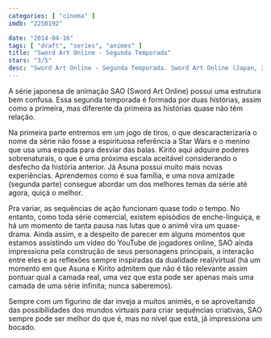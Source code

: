 ```yaml
---
categories: [ "cinema" ]
imdb: "2250192"

date: "2014-04-16"
tags: [ "draft", "series", "animes" ]
title: "Sword Art Online - Segunda Temporada"
stars: "3/5"
desc: "Sword Art Online - Segunda Temporada. Sword Art Online (Japan, 2012). Dirigido por Tomohiko Ito, Alex Von David, Pyeon-Gang Ho, Yoshiyuki Fujiwara, Yasuyuki Fuse, Makoto Hoshino, Shigetaka Ikeda, Takahiro Shikama, Tatsumi Fujii. Escrito por Reki Kawahara, Alex Von David, Yukito Kizawa, Yukie Sugawara, Yoshikazu Mukai, Munemasa Nakamoto, Shûji Iriyama, Naoki Shôji. Com Yoshitsugu Matsuoka, Bryce Papenbrook, Cherami Leigh, Haruka Tomatsu, Kanae Itô, Ayana Taketatsu."
---
```

A série japonesa de animação SAO (Sword Art Online) possui uma estrutura bem confusa. Essa segunda temporada é formada por duas histórias, assim como a primeira, mas diferente da primeira as histórias quase não têm relação.

Na primeira parte entremos em um jogo de tiros, o que descaracterizaria o nome da série não fosse a espirituosa referência a Star Wars e o menino que usa uma espada para desviar das balas. Kirito aqui adquire poderes sobrenaturais, o que é uma próxima escala aceitável considerando o desfecho da história anterior. Já Asuna possui muito mais novas experiências. Aprendemos como é sua família, e uma nova amizade (segunda parte) consegue abordar um dos melhores temas da série até agora, quiçá o melhor.

Pra variar, as sequências de ação funcionam quase todo o tempo. No entanto, como toda série comercial, existem episódios de enche-linguiça, e há um momento de tanta pausa nas lutas que o animê vira um quase-drama. Ainda assim, e a despeito de parecer em alguns momentos que estamos assistindo um vídeo do YouTube de jogadores online, SAO ainda impressiona pela construção de seus personagens principais, a interação entre eles e as reflexões sempre inspiradas da dualidade real/virtual (há um momento em que Asuna e Kirito admitem que não é tão relevante assim pontuar qual a camada real, uma vez que esta pode ser apenas mais uma camada de uma série infinita; nunca saberemos).

Sempre com um figurino de dar inveja a muitos animês, e se aproveitando das possibilidades dos mundos virtuais para criar sequências criativas, SAO sempre pode ser melhor do que é, mas no nível que está, já impressiona um bocado.
